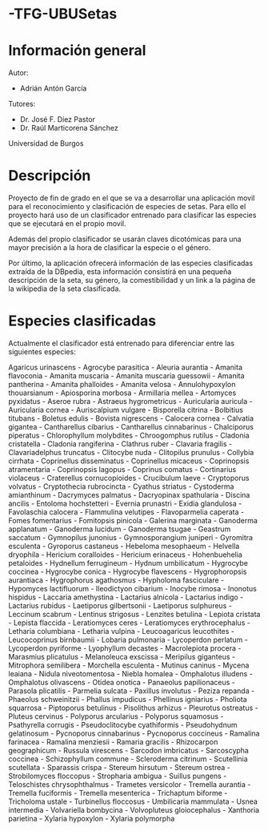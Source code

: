 # -TFG-UBUSetas

# Información general

Autor: 

* Adrián Antón García

Tutores: 

* Dr. José F. Díez Pastor
* Dr. Raúl Marticorena Sánchez

Universidad de Burgos

# Descripción

  Proyecto de fin de grado en el que se va a desarrollar una aplicación movil para el reconocimiento y clasificación de especies de setas. Para ello el proyecto hará uso de un clasificador entrenado para clasificar las especies que se ejecutará en el propio movil. 
  
  Además del propio clasificador se usarán claves dicotómicas para una mayor precisión a la hora de clasificar la especie o el género.
  
  Por último, la aplicación ofrecerá información de las especies clasificadas extraída de la DBpedia, esta información consistirá en una pequeña descripción de la seta, su género, la comestibilidad y un link a la página de la wikipedia de la seta clasificada.
  
# Especies clasificadas

Actualmente el clasificador está entrenado para diferenciar entre las siguientes especies:

Agaricus urinascens -
Agrocybe parasitica -
Aleuria aurantia -
Amanita flavoconia -
Amanita muscaria -
Amanita muscaria guessowii -
Amanita pantherina -
Amanita phalloides -
Amanita velosa -
Annulohypoxylon thouarsianum -
Apiosporina morbosa -
Armillaria mellea -
Artomyces pyxidatus -
Aseroe rubra -
Astraeus hygrometricus -
Auricularia auricula -
Auricularia cornea -
Auriscalpium vulgare -
Bisporella citrina -
Bolbitius titubans -
Boletus edulis -
Bovista nigrescens -
Calocera cornea -
Calvatia gigantea -
Cantharellus cibarius -
Cantharellus cinnabarinus -
Chalciporus piperatus -
Chlorophyllum molybdites -
Chroogomphus rutilus -
Cladonia cristatella -
Cladonia rangiferina -
Clathrus ruber -
Clavaria fragilis -
Clavariadelphus truncatus -
Clitocybe nuda -
Clitopilus prunulus -
Collybia cirrhata -
Coprinellus disseminatus -
Coprinellus micaceus -
Coprinopsis atramentaria -
Coprinopsis lagopus -
Coprinus comatus -
Cortinarius violaceus -
Craterellus cornucopioides -
Crucibulum laeve -
Cryptoporus volvatus -
Cryptothecia rubrocincta -
Cyathus striatus -
Cystoderma amianthinum -
Dacrymyces palmatus -
Dacryopinax spathularia -
Discina ancilis -
Entoloma hochstetteri -
Evernia prunastri -
Exidia glandulosa -
Favolaschia calocera -
Flammulina velutipes -
Flavoparmelia caperata -
Fomes fomentarius -
Fomitopsis pinicola -
Galerina marginata -
Ganoderma applanatum -
Ganoderma lucidum -
Ganoderma tsugae -
Geastrum saccatum -
Gymnopilus junonius -
Gymnosporangium juniperi -
Gyromitra esculenta -
Gyroporus castaneus -
Hebeloma mesophaeum -
Helvella dryophila -
Hericium coralloides -
Hericium erinaceus -
Hohenbuehelia petaloides -
Hydnellum ferrugineum -
Hydnum umbilicatum -
Hygrocybe coccinea -
Hygrocybe conica -
Hygrocybe flavescens -
Hygrophoropsis aurantiaca -
Hygrophorus agathosmus -
Hypholoma fasciculare -
Hypomyces lactifluorum -
Ileodictyon cibarium -
Inocybe rimosa -
Inonotus hispidus -
Laccaria amethystina -
Lactarius alnicola -
Lactarius indigo -
Lactarius rubidus -
Laetiporus gilbertsonii -
Laetiporus sulphureus -
Leccinum scabrum -
Lentinus strigosus -
Lenzites betulina -
Lepiota cristata -
Lepista flaccida -
Leratiomyces ceres -
Leratiomyces erythrocephalus -
Letharia columbiana -
Letharia vulpina -
Leucoagaricus leucothites -
Leucocoprinus birnbaumii -
Lobaria pulmonaria -
Lycoperdon perlatum -
Lycoperdon pyriforme -
Lyophyllum decastes -
Macrolepiota procera -
Marasmius plicatulus -
Melanoleuca exscissa -
Meripilus giganteus -
Mitrophora semilibera -
Morchella esculenta -
Mutinus caninus -
Mycena leaiana -
Nidula niveotomentosa -
Niebla homalea -
Omphalotus illudens -
Omphalotus olivascens -
Otidea onotica -
Panaeolus papilionaceus -
Parasola plicatilis -
Parmelia sulcata -
Paxillus involutus -
Peziza repanda -
Phaeolus schweinitzii -
Phallus impudicus -
Phellinus igniarius -
Pholiota squarrosa -
Piptoporus betulinus -
Pisolithus arhizus -
Pleurotus ostreatus -
Pluteus cervinus -
Polyporus arcularius -
Polyporus squamosus -
Psathyrella corrugis -
Pseudoclitocybe cyathiformis -
Pseudohydnum gelatinosum -
Pycnoporus cinnabarinus -
Pycnoporus coccineus -
Ramalina farinacea -
Ramalina menziesii -
Ramaria gracilis -
Rhizocarpon geographicum -
Russula virescens -
Sarcodon imbricatus -
Sarcoscypha coccinea -
Schizophyllum commune -
Scleroderma citrinum -
Scutellinia scutellata -
Sparassis crispa -
Stereum hirsutum -
Stereum ostrea -
Strobilomyces floccopus -
Stropharia ambigua -
Suillus pungens -
Teloschistes chrysophthalmus -
Trametes versicolor -
Tremella aurantia -
Tremella fuciformis -
Tremella mesenterica -
Trichaptum biforme -
Tricholoma ustale -
Turbinellus floccosus -
Umbilicaria mammulata -
Usnea intermedia -
Volvariella bombycina -
Volvopluteus gloiocephalus -
Xanthoria parietina -
Xylaria hypoxylon -
Xylaria polymorpha
